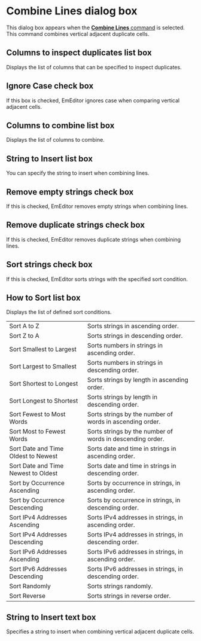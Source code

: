 # Combine Lines dialog box

This dialog box appears when the
[**Combine Lines** command](../../cmd/csv/combine_lines) is selected. This command combines vertical adjacent duplicate cells.

## Columns to inspect duplicates list box

Displays the list of columns that can be specified to inspect duplicates.

## Ignore Case check box

If this box is checked, EmEditor ignores case when comparing vertical adjacent cells.

## Columns to combine list box

Displays the list of columns to combine.

## String to Insert list box

You can specify the string to insert when combining lines.

## Remove empty strings check box

If this is checked, EmEditor removes empty strings when combining lines.

## Remove duplicate strings check box

If this is checked, EmEditor removes duplicate strings when combining lines.

## Sort strings check box

If this is checked, EmEditor sorts strings with the specified sort condition.

## How to Sort list box

Displays the list of defined sort conditions.

|     |     |
| --- | --- |
| Sort A to Z | Sorts strings in ascending order. |
| Sort Z to A | Sorts strings in descending order. |
| Sort Smallest to Largest | Sorts numbers in strings in ascending order. |
| Sort Largest to Smallest | Sorts numbers in strings in descending order. |
| Sort Shortest to Longest | Sorts strings by length in ascending order. |
| Sort Longest to Shortest | Sorts strings by length in descending order. |
| Sort Fewest to Most Words | Sorts strings by the number of words in ascending order. |
| Sort Most to Fewest Words | Sorts strings by the number of words in descending order. |
| Sort Date and Time Oldest to Newest | Sorts date and time in strings in ascending order. |
| Sort Date and Time Newest to Oldest | Sorts date and time in strings in descending order. |
| Sort by Occurrence Ascending | Sorts by occurrence in strings, in ascending order. |
| Sort by Occurrence Descending | Sorts by occurrence in strings, in descending order. |
| Sort IPv4 Addresses Ascending | Sorts IPv4 addresses in strings, in ascending order. |
| Sort IPv4 Addresses Descending | Sorts IPv4 addresses in strings, in descending order. |
| Sort IPv6 Addresses Ascending | Sorts IPv6 addresses in strings, in ascending order. |
| Sort IPv6 Addresses Descending | Sorts IPv6 addresses in strings, in descending order. |
| Sort Randomly | Sorts strings randomly. |
| Sort Reverse | Sorts strings in reverse order. |

## String to Insert text box

Specifies a string to insert when combining vertical adjacent duplicate cells.

